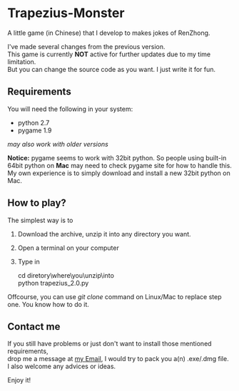 Trapezius-Monster
=================


  
A little game (in Chinese) that I develop to makes jokes of RenZhong. 

I've made several changes from the previous version.  
This game is currently **NOT** active for further updates due to my time limitation.  
But you can change the source code as you want. I just write it for fun.  

Requirements
-----------------------
You will need the following in your system:
* python 2.7
* pygame 1.9  

*may also work with older versions*

**Notice:**
pygame seems to work with 32bit python.
So people using built-in 64bit python on **Mac** may need to check pygame site for how to handle this.  
My own experience is to simply download and install a new 32bit python on Mac.  

How to play?
-----------------------
The simplest way is to  
1.  Download the archive, unzip it into any directory you want.  
2.  Open a terminal on your computer  
3.  Type in

    cd diretory\where\you\unzip\into    
    python trapezius_2.0.py

Offcourse, you can use *git clone* command on Linux/Mac to replace step one.
You know how to do it.

Contact me
-------------------
If you still have problems or just don't want to install those mentioned requirements,  
drop me a message at [my Email](schan.huang@gmail.com), I would try to pack you a(n) .exe/.dmg file.  
I also welcome any advices or ideas.  

Enjoy it!
